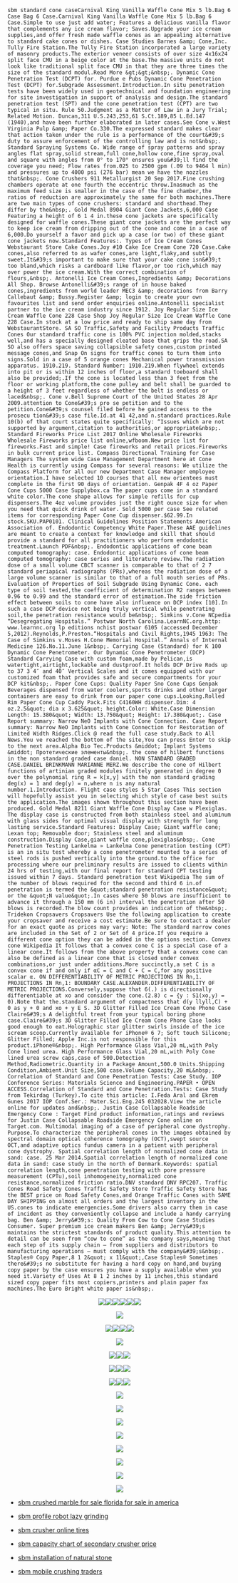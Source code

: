 
```
sbm standard cone caseCarnival King Vanilla Waffle Cone Mix 5 lb.Bag 6 Case Bag 6 Case.Carnival King Vanilla Waffle Cone Mix 5 lb.Bag 6 Case.Simple to use just add water; Features a delicious vanilla flavor that complements any ice cream flavor; Saves.Upgrade your ice cream supplies,and offer fresh made waffle cones as an appealing alternative to standard cake cones or dishes. Case Studies Barnes &amp; Cone,Inc. Tully Fire Station.The Tully Fire Station incorporated a large variety of masonry products.The exterior veneer consists of over size 4x16x24 split face CMU in a beige color at the base.The massive units do not look like traditional split face CMU in that they are three times the size of the standard modul.Read More &gt;&gt;&nbsp;. Dynamic Cone Penetration Test (DCPT) for. Purdue e Pubs Dynamic Cone Penetration Test (DCPT) for.Subgrade Assessment.Introduction.In situ penetration tests have been widely used in geotechnical and foundation engineering for site investigation in support of analysis and design.The standard penetration test (SPT) and the cone penetration test (CPT) are two typical in situ. Rule 50.Judgment as a Matter of Law in a Jury Trial; Related Motion. Duncan,311 U.S.243,253,61 S.Ct.189,85 L.Ed.147 (1940),and have been further elaborated in later cases.See Cone v.West Virginia Pulp &amp; Paper Co.330.The expressed standard makes clear that action taken under the rule is a performance of the court&#39;s duty to assure enforcement of the controlling law and is not&nbsp;. Standard Spraying Systems Co. Wide range of spray patterns and spray angles flat spray,solid stream,full cone,hollow cone,fine spray,oval and square with angles from 0° to 170° ensures you&#39;ll find the coverage you need; Flow rates from.025 to 2500 gpm (.09 to 9464 l min) and pressures up to 4000 psi (276 bar) mean we have the nozzles that&nbsp;. Cone Crushers 911 Metallurgist 20 Sep 2017.Fine crushing chambers operate at one fourth the eccentric throw.Inasmuch as the maximum feed size is smaller in the case of the fine chamber,the ratios of reduction are approximately the same for both machines.There are two main types of cone crushers: standard and shorthead.They differ by the&nbsp;. Gold Medal 8904 Giant Cone Jackets,6,000 Case Featuring a height of 6 1 4 in.these cone jackets are specifically designed for waffle cones.These giant cone jackets are the perfect way to keep ice cream from dripping out of the cone and come in a case of 6,000.Do yourself a favor and pick up a case (or two) of these giant cone jackets now.Standard Features:. Types of Ice Cream Cones Webstaurant Store Cake Cones.Joy #10 Cake Ice Cream Cone 720 Case.Cake cones,also referred to as wafer cones,are light,flaky,and subtly sweet.It&#39;s important to make sure that your cake cone isn&#39;t too bland,which risks a cardboard like flavor,or too rich,which may over power the ice cream.With the correct combination of flours,&nbsp;. Antonelli Ice Cream Cones,Ingredients &amp; Decorations All Shop. Browse Antonelli&#39;s range of in house baked cones,ingredients from world leader MEC3 &amp; decorations from Barry Callebaut &amp; Bussy.Register &amp; login to create your own favourites list and send order enquiries online.Antonelli specialist partner to the ice cream industry since 1912. Joy Regular Size Ice Cream Waffle Cone 228 Case Shop Joy Regular Size Ice Cream Waffle Cone 228 Case.In stock at a low price and ready to ship same day from WebstaurantStore. SA SO Traffic,Safety and Facility Products Traffic Cones Our standard traffic cone is 100% PVC injection molded,stacks well,and has a specially designed cleated base that grips the road.SA SO also offers space saving collapsible safety cones,custom printed message cones,and Snap On signs for traffic cones to turn them into signs.Sold in a case of 5 orange cones Mechanical power transmission apparatus. 1910.219. Standard Number: 1910.219.When flywheel extends into pit or is within 12 inches of floor,a standard toeboard shall also be provided;.If the cone is located less than 3 feet from the floor or working platform,the cone pulley and belt shall be guarded to a height of 3 feet regardless of whether the belt is endless or laced&nbsp;. Cone v.Bell Supreme Court of the United States 28 Apr 2009.attention to Cone&#39;s pro se petition and to the petition.Cone&#39;s counsel filed before he gained access to the prosecu tion&#39;s case file.Id.at 41 42,and n.standard practices.Rule 10(b) of that court states quite specifically: “Issues which are not supported by argument,citation to authorities,or appropriate&nbsp;. Standard Fireworks Price List 2017 Online Wholesale Fireworks Wholesale Fireworks price list online,wfboom.New price list for fireworks.Fast and simple! Case fireworks and retail prices.Fireworks in bulk current price list. Compass Directional Training for Case Managers The system wide Case Management Department here at Cone Health is currently using Compass for several reasons: We utilize the Compass Platform for all our new Department Case Manager employee orientation.I have selected 10 courses that all new orientees must complete in the first 90 days of orientation. Genpak 4F 4 oz Paper Cone Cups 5000 Case Supplybox.ca The paper cups come in a standard white color.The cone shape allows for simple refills for cup dispensers.The 4oz volume provides just the right ounce size for when you need that quick drink of water. Sold 5000 per case See related items for corresponding Paper Cone Cup dispenser.$62.99.In stock.SKU.PAP0101. Clinical Guidelines Position Statements American Association of. Endodontic Competency White Paper.These AAE guidelines are meant to create a context for knowledge and skill that should provide a standard for all practitioners who perform endodontic treatment.Launch PDF&nbsp;. Endodontic applications of cone beam computed tomography: case. Endodontic applications of cone beam computed tomography: case series and literature review.The radiation dose of a small volume CBCT scanner is comparable to that of 2 7 standard periapical radiographs (PRs),whereas the radiation dose of a large volume scanner is similar to that of a full mouth series of PRs. Evaluation of Properties of Soil Subgrade Using Dynamic Cone. each type of soil tested,the coefficient of determination R2 ranges between 0.96 to 0.99 and the standard error of estimation.The side friction effect between soils to cone have also influence on DCP index [10].In such a case DCP device not being truly vertical while penetrating soil,the penetration resistance would be&nbsp;. Simkins v.Cone NCpedia “Desegregating Hospitals.” Postwar North Carolina.LearnNC.org.http: www.learnnc.org lp editions nchist postwar 6105 (accessed December 5,2012).Reynolds,P.Preston.“Hospitals and Civil Rights,1945 1963: The Case of Simkins v.Moses H.Cone Memorial Hospital.” Annals of Internal Medicine 126.No.11.June 1&nbsp;. Carrying Case (Standard) for K 100 Dynamic Cone Penetrometer. Our Dynamic Cone Penetrometer (DCP) Standard Carrying Case with custom foam,made by Pelican,is watertight,airtight,lockable and dustproof.It holds DCP Drive Rods up to 37 3 4″ and 40″ Vertical Scales and it comes equipped with our customized foam that provides safe and secure compartments for your DCP kit&nbsp;. Paper Cone Cups: Quality Paper Sno Cone Cups Genpak Beverages dispensed from water coolers,sports drinks and other larger containers are easy to drink from our paper cone cups.Looking.Rolled Rim Paper Cone Cup Caddy Pack.Fits C4160WH dispenser.Dim: 4 oz.2.5&quot; dia x 3.625&quot; height.Color: White.Case Dimension Length: 15.380&quot; Width: 13.750&quot; Height: 17.380&quot;. Case Report summary: Narrow NeO Implants with Cone Connection. Case Report summary: Narrow NeO Implants with Cone Connection for Restoration of Limited Width Ridges.Click @ read the full case study.Back to All News.You ve reached the bottom of the site,You can press Enter to skip to the next area.Alpha Bio Tec.Products &middot; Implant Systems &middot; Протетические элементы&nbsp;. the cone of hilbert functions in the non standard graded case daniel. NON STANDARD GRADED CASE.DANIEL BRINKMANN MARIANNE MERZ.We describe the cone of Hilbert functions of artinian graded modules finitely generated in degree 0 over the polynomial ring R = k[x,y] with the non standard grading deg(x) = 1 and deg(y) = n,where n is any natural number.1.Introduction. Flight case styles 5 Star Cases This section will hopefully assist you in selecting which style of case best suits the application.The images shown throughout this section have been produced. Gold Medal 8211 Giant Waffle Cone Display Case w Plexiglas. The display case is constructed from both stainless steel and aluminum with glass sides for optimal visual display with strength for long lasting service.Standard Features: Display Case; Giant waffle cone; Lexan top; Removable door; Stainless steel and aluminum construction.Display Case,giant waffle cone,plexiglas&nbsp;. Cone Penetration Testing Lankelma » Lankelma Cone penetration testing (CPT) is an in situ test whereby a cone penetrometer mounted to a series of steel rods is pushed vertically into the ground.to the office for processing where our preliminary results are issued to clients within 24 hrs of testing,with our final report for standard CPT testing issued within 7 days. Standard penetration test Wikipedia The sum of the number of blows required for the second and third 6 in.of penetration is termed the &quot;standard penetration resistance&quot; or the &quot;N value&quot;.In cases where 50 blows are insufficient to advance it through a 150 mm (6 in) interval the penetration after 50 blows is recorded.The blow count provides an indication of the&nbsp;. Tridekon Cropsavers Cropsavers Use the following application to create your cropsaver and receive a cost estimate.Be sure to contact a dealer for an exact quote as prices may vary: Note: The standard narrow cones are included in the Set of 2 or Set of 4 price.If you require a different cone option they can be added in the options section. Convex cone Wikipedia It follows that a convex cone C is a special case of a linear cone.It follows from the above property that a convex cone can also be defined as a linear cone that is closed under convex combinations,or just under additions.More succinctly,a set C is a convex cone if and only if αC = C and C + C = C,for any positive scalar α. ON DIFFERENTIABILITY OF METRIC PROJECTIONS IN Rn,1. PROJECTIONS IN Rn,1: BOUNDARY CASE.ALEXANDER.DIFFERENTIABILITY OF METRIC PROJECTIONS.Conversely,suppose that 6(.) is directionally differentiable at xo and consider the cone.(2.8) c = {y : S1(xo,y) = 0).Note that the.standard argument of compactness that d(y llyll,C) + 0 as y + 0 and xo + y E S. 3D Glitter Filled Ice Cream Cone Phone Case Claire&#39;s A delightful treat from your typical boring phone case.Claire&#39;s 3D Glitter Filled Ice Cream Cone Phone Case looks good enough to eat.Holographic star glitter swirls inside of the ice scream scoop.Currently available for iPhone® 6 7; Soft touch Silicone; Glitter Filled; Apple Inc.is not responsible for this product.iPhone®&nbsp;. High Performance Glass Vial,20 mL,with Poly Cone lined urea. High Performance Glass Vial,20 mL,with Poly Cone lined urea screw caps,case of 500.Detection Method,Radiometric.Quantity in a Package Amount,500.0 Units.Shipping Condition,Ambient.Unit Size,500 case.Volume Capacity,20 mL&nbsp;. Correlation of Standard and Cone Penetration Tests: Case Study. IOP Conference Series: Materials Science and Engineering.PAPER • OPEN ACCESS.Correlation of Standard and Cone Penetration.Tests: Case Study from Tekirdag (Turkey).To cite this article: I.Feda Aral and Ekrem Gunes 2017 IOP Conf.Ser.: Mater.Sci.Eng.245 032028.View the article online for updates and&nbsp;. Justin Case Collapsable Roadside Emergency Cone : Target Find product information,ratings and reviews for Justin Case Collapsable Roadside Emergency Cone online on Target.com. Multimodal imaging of a case of peripheral cone dystrophy. Purpose.To characterize the peripheral cones in the images obtained by spectral domain optical coherence tomography (OCT),swept source OCT,and adaptive optics fundus camera in a patient with peripheral cone dystrophy. Spatial correlation length of normalized cone data in sand: case. 25 Mar 2014.Spatial correlation length of normalized cone data in sand: case study in the north of Denmark.Keywords: spatial correlation length,cone penetration testing with pore pressure measurement (CPTu),soil inhomogeneity,normalized cone resistance,normalized friction ratio.DNV standard DNV RPC207. Traffic Cones Road Safety Cones Traffic Safety Store Traffic Safety Store has the BEST price on Road Safety Cones,and Orange Traffic Cones with SAME DAY SHIPPING on almost all orders and the largest inventory in the US.cones to indicate emergencies.Some drivers also carry them in case of incident as they conveniently collapse and include a handy carrying bag. Ben &amp; Jerry&#39;s: Quality From Cow to Cone Case Studies Consumer. Super premium ice cream makers Ben &amp; Jerry&#39;s maintains the strictest standards of product quality.This attention to detail can be seen from “cow to cone” as the company says,meaning that each step of its supply chain — from suppliers and distributors to manufacturing operations — must comply with the company&#39;s&nbsp;. Staples® Copy Paper,8 1 2&quot; x 11&quot;,Case Staples® Sometimes there&#39;s no substitute for having a hard copy on hand,and buying copy paper by the case ensures you have a supply available when you need it.Variety of Uses At 8 1 2 inches by 11 inches,this standard sized copy paper fits most copiers,printers and plain paper fax machines.The Euro Bright white paper is&nbsp;. 
```

<div align="center">
  
<a rel="nofollow" href="https://m.shibang-china.com?f=github&k=sbm+standard+cone+case"><img src="https://static.shibang-china.com/en/l.png"></a><img src="https://static.shibang-china.com/en/hw.png"><a rel="nofollow" href="https://m.shibang-china.com/product/?f=github&k=sbm+standard+cone+case"><img src="https://static.shibang-china.com/en/p.png"></a><a rel="nofollow" href="https://m.shibang-china.com/cases/?f=github&k=sbm+standard+cone+case"><img src="https://static.shibang-china.com/en/c.png"></a><a rel="nofollow" href="https://m.shibang-china.com/news/?f=github&k=sbm+standard+cone+case"><img src="https://static.shibang-china.com/en/n.png"></a><a rel="nofollow" href="https://m.shibang-china.com?f=github&k=sbm+standard+cone+case"><img src="https://static.shibang-china.com/en/m.png"></a>

<a rel="nofollow" href="https://m.shibang-china.com/product/?f=github&k=sbm+standard+cone+case"><img src="https://static.shibang-china.com/en/b.jpg"></a>
  
<a rel="nofollow" href="https://m.shibang-china.com/solution-aggregate.html?f=github&k=sbm+standard+cone+case"><img src="https://static.shibang-china.com/en/a.jpg"></a><a rel="nofollow" href="https://m.shibang-china.com/solution-mine.html?f=github&k=sbm+standard+cone+case"><img src="https://static.shibang-china.com/en/m.jpg"></a><a rel="nofollow" href="https://m.shibang-china.com/solution-mill.html?f=github&k=sbm+standard+cone+case"><img src="https://static.shibang-china.com/en/g.jpg"></a><a rel="nofollow" href="https://m.shibang-china.com/solution-epc.html?f=github&k=sbm+standard+cone+case"><img src="https://static.shibang-china.com/en/e.jpg"></a>

<a rel="nofollow" href="https://m.shibang-china.com/product/?f=github&k=sbm+standard+cone+case"><img src="https://static.shibang-china.com/en/a-p.png"></a>

<a rel="nofollow" href="https://m.shibang-china.com/product/crusher/c6x.html?f=github&k=sbm+standard+cone+case"><img src="https://static.shibang-china.com/en/j.jpg"></a><a rel="nofollow" href="https://m.shibang-china.com/product/crusher/ci5x.html?f=github&k=sbm+standard+cone+case"><img src="https://static.shibang-china.com/en/i.jpg"></a><a rel="nofollow" href="https://m.shibang-china.com/product/crusher/hst.html?f=github&k=sbm+standard+cone+case"><img src="https://static.shibang-china.com/en/c.jpg"></a>

<a rel="nofollow" href="https://m.shibang-china.com/product/mill/mtw.html?f=github&k=sbm+standard+cone+case"><img src="https://static.shibang-china.com/en/mtw.jpg"></a><a rel="nofollow" href="https://m.shibang-china.com/product/mill/scm.html?f=github&k=sbm+standard+cone+case"><img src="https://static.shibang-china.com/en/scm.jpg"></a><a rel="nofollow" href="https://m.shibang-china.com/product/mill/lm.html?f=github&k=sbm+standard+cone+case"><img src="https://static.shibang-china.com/en/lm.jpg"></a>

<a rel="nofollow" href="https://m.shibang-china.com/product/sand/vsi6x.html?f=github&k=sbm+standard+cone+case"><img src="https://static.shibang-china.com/en/6x.jpg"></a><a rel="nofollow" href="https://m.shibang-china.com/product/sand/vu.html?f=github&k=sbm+standard+cone+case"><img src="https://static.shibang-china.com/en/vu.jpg"></a><a rel="nofollow" href="https://m.shibang-china.com/product/mobile/klun.html?f=github&k=sbm+standard+cone+case"><img src="https://static.shibang-china.com/en/k.jpg"></a>

<a rel="nofollow" href="https://m.shibang-china.com/cases/?f=github&k=sbm+standard+cone+case"><img src="https://static.shibang-china.com/en/case.png"></a>

<a rel="nofollow" href="https://m.shibang-china.com/cases/aggregate/202.html?f=github&k=sbm+standard+cone+case"><img src="https://static.shibang-china.com/en/c-1.jpg"></a>

<a rel="nofollow" href="https://m.shibang-china.com/cases/aggregate/203.html?f=github&k=sbm+standard+cone+case"><img src="https://static.shibang-china.com/en/c-2.jpg"></a>

<a rel="nofollow" href="https://m.shibang-china.com/cases/mill/123.html?f=github&k=sbm+standard+cone+case"><img src="https://static.shibang-china.com/en/c-3.jpg"></a>

<a rel="nofollow" href="https://m.shibang-china.com/contact_us.html?f=github&k=sbm+standard+cone+case"><img src="https://static.shibang-china.com/en/contact.png"></a>

<a rel="nofollow" href="https://swt.shibang-china.com/?f=github&k=sbm+standard+cone+case"><img src="https://static.shibang-china.com/en/chat.png"></a>

<a rel="nofollow" href="https://whatsapp.shibangsoft.com/WhatsApp.php?f=github&k=sbm+standard+cone+case"><img src="https://static.shibang-china.com/en/whatsapp.png"></a>

<a rel="nofollow" href="https://m.shibang-china.com/?f=github&k=sbm+standard+cone+case"><img src="https://static.shibang-china.com/en/website.png"></a>

</div>


* [sbm crushed marble for sale florida for sale in america](sbm%20crushed%20marble%20for%20sale%20florida%20for%20sale%20in%20america.md)

* [sbm profile robot lazy grinding](sbm%20profile%20robot%20lazy%20grinding.md)

* [sbm crusher online tires](sbm%20crusher%20online%20tires.md)

* [sbm capacity chart of secondary crusher price](sbm%20capacity%20chart%20of%20secondary%20crusher%20price.md)

* [sbm installation of natural stone](sbm%20installation%20of%20natural%20stone.md)

* [sbm mobile crushing traders](sbm%20mobile%20crushing%20traders.md)